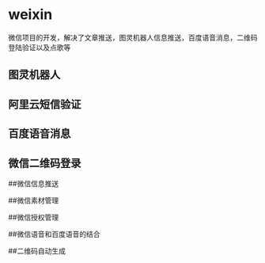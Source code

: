 # weixin
微信项目的开发，解决了文章推送，图灵机器人信息推送，百度语音消息，二维码登陆验证以及点歌等 

## 图灵机器人


## 阿里云短信验证


## 百度语音消息

## 微信二维码登录


##微信信息推送


##微信素材管理


##微信授权管理

##微信语音和百度语音的结合

##二维码自动生成